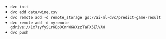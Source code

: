 * ```dvc init```
* ```dvc add data/wine.csv```
* ```dvc remote add -d remote_storage gs://ai-ml-dvc/predict-game-result```
* ```dvc remote add -d myremote gdrive://1x7syfySLrKBpOCnnW6WXzzTaFX5ElVAW```
* ```dvc push```